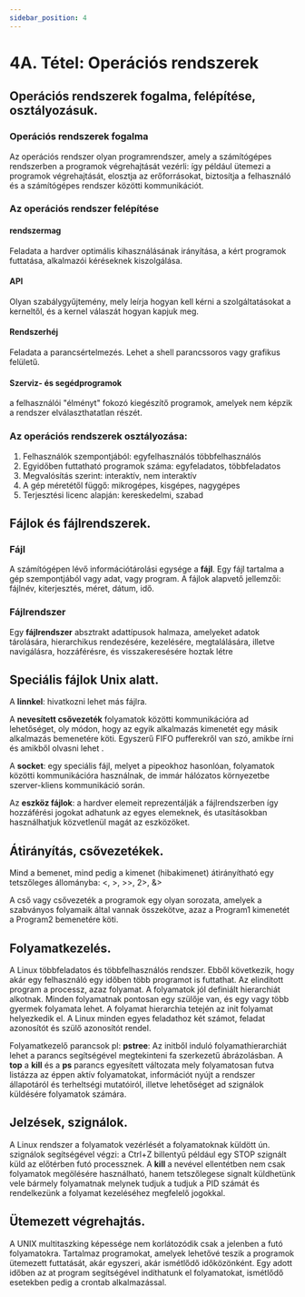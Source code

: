 ```yaml
---
sidebar_position: 4
---
```


# 4A. Tétel: Operációs rendszerek

## Operációs rendszerek fogalma, felépítése, osztályozásuk.

### Operációs rendszerek fogalma

Az operációs rendszer olyan programrendszer, amely a számítógépes rendszerben a programok végrehajtását vezérli: így például ütemezi a programok végrehajtását, elosztja az erőforrásokat, biztosítja a felhasználó és a számítógépes rendszer közötti kommunikációt.

### Az operációs rendszer felépítése

#### rendszermag

Feladata a hardver optimális kihasználásának irányítása, a kért programok futtatása, alkalmazói kéréseknek kiszolgálása.

#### API

Olyan szabálygyűjtemény, mely leírja hogyan kell kérni a szolgáltatásokat a kerneltől, és a kernel válaszát hogyan kapjuk meg.

#### Rendszerhéj

Feladata a parancsértelmezés. Lehet a shell parancssoros vagy grafikus felületű.

#### Szerviz- és segédprogramok

a felhasználói "élményt" fokozó kiegészítő programok, amelyek nem képzik a rendszer elválaszthatatlan részét.

### Az operációs rendszerek osztályozása:

1. Felhasználók szempontjából: egyfelhasználós többfelhasználós
2. Egyidőben futtatható programok száma: egyfeladatos, többfeladatos
3. Megvalósítás szerint: interaktív, nem interaktív
4. A gép méretétől függő: mikrogépes, kisgépes, nagygépes
5. Terjesztési licenc alapján: kereskedelmi, szabad

## Fájlok és fájlrendszerek.

### Fájl

A számítógépen lévő információtárolási egysége a **fájl**. Egy fájl tartalma a gép szempontjából vagy adat, vagy program. A fájlok alapvető jellemzői: fájlnév, kiterjesztés, méret, dátum, idő.

### Fájlrendszer

Egy **fájlrendszer** absztrakt adattípusok halmaza, amelyeket adatok tárolására, hierarchikus rendezésére, kezelésére, megtalálására, illetve navigálásra, hozzáférésre, és visszakeresésére hoztak létre

## Speciális fájlok Unix alatt.

A **linnkel**: hivatkozni lehet más fájlra.

A **nevesített csővezeték** folyamatok közötti kommunikációra ad lehetőséget, oly módon, hogy az egyik alkalmazás kimenetét egy másik alkalmazás bemenetére köti. Egyszerű FIFO pufferekről van szó, amikbe írni és amikből olvasni lehet .

A **socket**: egy speciális fájl, melyet a pipeokhoz hasonlóan, folyamatok közötti kommunikációra használnak, de immár hálózatos környezetbe szerver-kliens kommunikáció során.

Az **eszköz fájlok**: a hardver elemeit reprezentálják a fájlrendszerben így hozzáférési jogokat adhatunk az egyes elemeknek, és utasításokban használhatjuk közvetlenül magát az eszközöket.

## Átirányítás, csővezetékek.

Mind a bemenet, mind pedig a kimenet (hibakimenet) átirányítható egy tetszőleges állományba: <, >, >>, 2>, &>

A cső vagy csővezeték a programok egy olyan sorozata, amelyek a szabványos folyamaik által vannak összekötve, azaz a Program1 kimenetét a Program2 bemenetére köti.

## Folyamatkezelés.

A Linux többfeladatos és többfelhasználós rendszer. Ebből következik, hogy akár egy felhasználó egy időben több programot is futtathat. Az elindított program a processz, azaz folyamat. A folyamatok jól definiált hierarchiát alkotnak. Minden folyamatnak pontosan egy szülője van, és egy vagy több gyermek folyamata lehet. A folyamat hierarchia tetején az init folyamat helyezkedik el. A Linux minden egyes feladathoz két számot, feladat azonosítót és szülő azonosítót rendel.

Folyamatkezelő parancsok pl: **pstree**: Az initből induló folyamathierarchiát lehet a parancs segítségével megtekinteni fa szerkezetű ábrázolásban. A **top** a **kill** és a **ps** parancs egyesített változata mely folyamatosan futva listázza az éppen aktív folyamatokat, információt nyújt a rendszer állapotáról és terheltségi mutatóiról, illetve lehetőséget ad szignálok küldésére folyamatok számára.

## Jelzések, szignálok.

A Linux rendszer a folyamatok vezérlését a folyamatoknak küldött ún. szignálok segítségével végzi: a Ctrl+Z billentyű például egy STOP szignált küld az előtérben futó processznek. A **kill** a nevével ellentétben nem csak folyamatok megölésére használható, hanem tetszőlegese signalt küldhetünk vele bármely folyamatnak melynek tudjuk a tudjuk a PID számát és rendelkezünk a folyamat kezeléséhez megfelelő jogokkal.

## Ütemezett végrehajtás.

A UNIX multitaszking képessége nem korlátozódik csak a jelenben a futó folyamatokra. Tartalmaz programokat, amelyek lehetővé teszik a programok ütemezett futtatását, akár egyszeri, akár ismétlődő időközönként. Egy adott időben az at program segítségével indíthatunk el folyamatokat, ismétlődő esetekben pedig a crontab alkalmazással.
